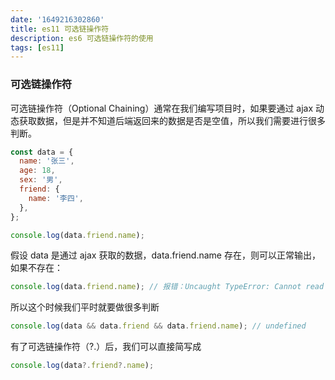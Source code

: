 ```yaml
---
date: '1649216302860'
title: es11 可选链操作符
description: es6 可选链操作符的使用
tags: [es11]
---
```


### 可选链操作符

可选链操作符（Optional Chaining）通常在我们编写项目时，如果要通过 ajax 动态获取数据，但是并不知道后端返回来的数据是否是空值，所以我们需要进行很多判断。

```js
const data = {
  name: '张三',
  age: 18,
  sex: '男',
  friend: {
    name: '李四',
  },
};

console.log(data.friend.name);
```

假设 data 是通过 ajax 获取的数据，data.friend.name 存在，则可以正常输出，如果不存在：

```js
console.log(data.friend.name); // 报错：Uncaught TypeError: Cannot read property 'name' of undefined
```

所以这个时候我们平时就要做很多判断

```js
console.log(data && data.friend && data.friend.name); // undefined
```

有了可选链操作符（?.）后，我们可以直接简写成

```js
console.log(data?.friend?.name);
```

